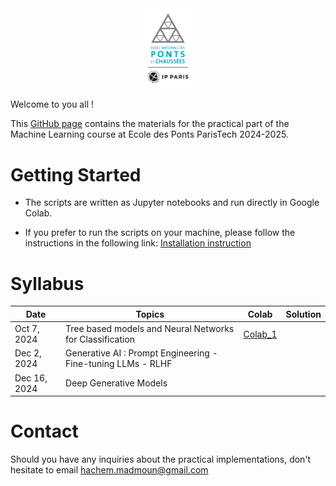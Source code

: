 <div align="center">
    <img src="./images/logo_ponts.png" alt="Logo" width="20%"/>
</div>

Welcome to you all !

This [GitHub page](https://hm-ai.github.io/ml-enpc/) contains the materials for the practical part of the Machine Learning course at Ecole des Ponts ParisTech 2024-2025.


# Getting Started
* The scripts are written as Jupyter notebooks and run directly in Google Colab.

* If you prefer to run the scripts on your machine, please follow the instructions in the following link: [Installation instruction](https://colab.research.google.com/drive/1GtAF3kuPGDhxRYacLVUMm5S8f1uBA_oM?usp=sharing)


# Syllabus

| Date         | Topics                                                       | Colab                                                                                            | Solution | 
|--------------|--------------------------------------------------------------|--------------------------------------------------------------------------------------------------|----------|
| Oct 7, 2024  | Tree based models and Neural Networks for Classification     | [Colab_1](https://colab.research.google.com/drive/1rXT7zlnBdtly0-UgSHMi5LOdGIycKaPL?usp=sharing) |          | 
| Dec 2, 2024  | Generative AI : Prompt Engineering - Fine-tuning LLMs - RLHF |                                                                                                  |          | 
| Dec 16, 2024 | Deep Generative Models                                       |                                                                                                  |          | 

# Contact
Should you have any inquiries about the practical implementations, don't hesitate to email hachem.madmoun@gmail.com